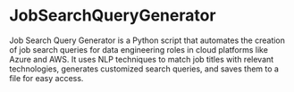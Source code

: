 # JobSearchQueryGenerator
Job Search Query Generator is a Python script that automates the creation of job search queries for data engineering roles in cloud platforms like Azure and AWS. It uses NLP techniques to match job titles with relevant technologies, generates customized search queries, and saves them to a file for easy access.

